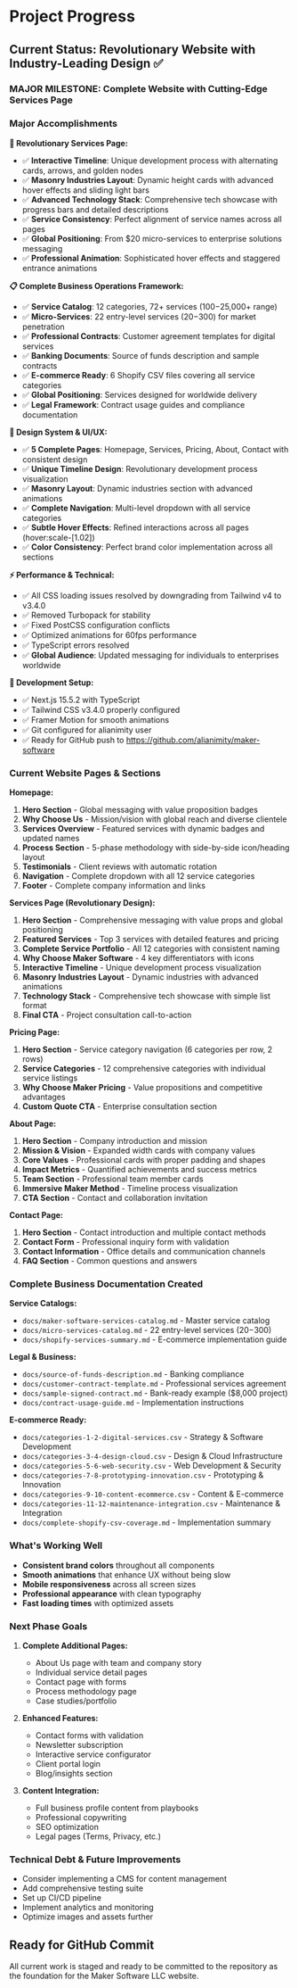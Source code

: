 # Project Progress

## Current Status: Revolutionary Website with Industry-Leading Design ✅

### MAJOR MILESTONE: Complete Website with Cutting-Edge Services Page

### Major Accomplishments

**🚀 Revolutionary Services Page:**
- ✅ **Interactive Timeline**: Unique development process with alternating cards, arrows, and golden nodes
- ✅ **Masonry Industries Layout**: Dynamic height cards with advanced hover effects and sliding light bars
- ✅ **Advanced Technology Stack**: Comprehensive tech showcase with progress bars and detailed descriptions
- ✅ **Service Consistency**: Perfect alignment of service names across all pages
- ✅ **Global Positioning**: From $20 micro-services to enterprise solutions messaging
- ✅ **Professional Animation**: Sophisticated hover effects and staggered entrance animations

**📋 Complete Business Operations Framework:**
- ✅ **Service Catalog**: 12 categories, 72+ services ($100-$25,000+ range) 
- ✅ **Micro-Services**: 22 entry-level services ($20-$300) for market penetration
- ✅ **Professional Contracts**: Customer agreement templates for digital services
- ✅ **Banking Documents**: Source of funds description and sample contracts
- ✅ **E-commerce Ready**: 6 Shopify CSV files covering all service categories
- ✅ **Global Positioning**: Services designed for worldwide delivery
- ✅ **Legal Framework**: Contract usage guides and compliance documentation

**🎨 Design System & UI/UX:**
- ✅ **5 Complete Pages**: Homepage, Services, Pricing, About, Contact with consistent design
- ✅ **Unique Timeline Design**: Revolutionary development process visualization
- ✅ **Masonry Layout**: Dynamic industries section with advanced animations
- ✅ **Complete Navigation**: Multi-level dropdown with all service categories
- ✅ **Subtle Hover Effects**: Refined interactions across all pages (hover:scale-[1.02])
- ✅ **Color Consistency**: Perfect brand color implementation across all sections

**⚡ Performance & Technical:**
- ✅ All CSS loading issues resolved by downgrading from Tailwind v4 to v3.4.0
- ✅ Removed Turbopack for stability
- ✅ Fixed PostCSS configuration conflicts
- ✅ Optimized animations for 60fps performance
- ✅ TypeScript errors resolved
- ✅ **Global Audience**: Updated messaging for individuals to enterprises worldwide

**🔧 Development Setup:**
- ✅ Next.js 15.5.2 with TypeScript
- ✅ Tailwind CSS v3.4.0 properly configured
- ✅ Framer Motion for smooth animations
- ✅ Git configured for alianimity user
- ✅ Ready for GitHub push to https://github.com/alianimity/maker-software

### Current Website Pages & Sections

**Homepage:**
1. **Hero Section** - Global messaging with value proposition badges
2. **Why Choose Us** - Mission/vision with global reach and diverse clientele
3. **Services Overview** - Featured services with dynamic badges and updated names
4. **Process Section** - 5-phase methodology with side-by-side icon/heading layout
5. **Testimonials** - Client reviews with automatic rotation
6. **Navigation** - Complete dropdown with all 12 service categories
7. **Footer** - Complete company information and links

**Services Page (Revolutionary Design):**
1. **Hero Section** - Comprehensive messaging with value props and global positioning
2. **Featured Services** - Top 3 services with detailed features and pricing
3. **Complete Service Portfolio** - All 12 categories with consistent naming
4. **Why Choose Maker Software** - 4 key differentiators with icons
5. **Interactive Timeline** - Unique development process visualization
6. **Masonry Industries Layout** - Dynamic industries with advanced animations
7. **Technology Stack** - Comprehensive tech showcase with simple list format
8. **Final CTA** - Project consultation call-to-action

**Pricing Page:**
1. **Hero Section** - Service category navigation (6 categories per row, 2 rows) 
2. **Service Categories** - 12 comprehensive categories with individual service listings
3. **Why Choose Maker Pricing** - Value propositions and competitive advantages
4. **Custom Quote CTA** - Enterprise consultation section

**About Page:**
1. **Hero Section** - Company introduction and mission
2. **Mission & Vision** - Expanded width cards with company values
3. **Core Values** - Professional cards with proper padding and shapes
4. **Impact Metrics** - Quantified achievements and success metrics
5. **Team Section** - Professional team member cards
6. **Immersive Maker Method** - Timeline process visualization
7. **CTA Section** - Contact and collaboration invitation

**Contact Page:**
1. **Hero Section** - Contact introduction and multiple contact methods
2. **Contact Form** - Professional inquiry form with validation
3. **Contact Information** - Office details and communication channels
4. **FAQ Section** - Common questions and answers

### Complete Business Documentation Created

**Service Catalogs:**
- `docs/maker-software-services-catalog.md` - Master service catalog
- `docs/micro-services-catalog.md` - 22 entry-level services ($20-$300)
- `docs/shopify-services-summary.md` - E-commerce implementation guide

**Legal & Business:**
- `docs/source-of-funds-description.md` - Banking compliance
- `docs/customer-contract-template.md` - Professional services agreement
- `docs/sample-signed-contract.md` - Bank-ready example ($8,000 project)
- `docs/contract-usage-guide.md` - Implementation instructions

**E-commerce Ready:**
- `docs/categories-1-2-digital-services.csv` - Strategy & Software Development
- `docs/categories-3-4-design-cloud.csv` - Design & Cloud Infrastructure
- `docs/categories-5-6-web-security.csv` - Web Development & Security
- `docs/categories-7-8-prototyping-innovation.csv` - Prototyping & Innovation
- `docs/categories-9-10-content-ecommerce.csv` - Content & E-commerce
- `docs/categories-11-12-maintenance-integration.csv` - Maintenance & Integration
- `docs/complete-shopify-csv-coverage.md` - Implementation summary

### What's Working Well

- **Consistent brand colors** throughout all components
- **Smooth animations** that enhance UX without being slow
- **Mobile responsiveness** across all screen sizes
- **Professional appearance** with clean typography
- **Fast loading times** with optimized assets

### Next Phase Goals

1. **Complete Additional Pages:**
   - About Us page with team and company story
   - Individual service detail pages
   - Contact page with forms
   - Process methodology page
   - Case studies/portfolio

2. **Enhanced Features:**
   - Contact forms with validation
   - Newsletter subscription
   - Interactive service configurator
   - Client portal login
   - Blog/insights section

3. **Content Integration:**
   - Full business profile content from playbooks
   - Professional copywriting
   - SEO optimization
   - Legal pages (Terms, Privacy, etc.)

### Technical Debt & Future Improvements

- Consider implementing a CMS for content management
- Add comprehensive testing suite
- Set up CI/CD pipeline
- Implement analytics and monitoring
- Optimize images and assets further

## Ready for GitHub Commit

All current work is staged and ready to be committed to the repository as the foundation for the Maker Software LLC website.